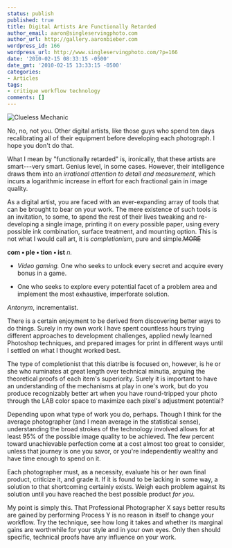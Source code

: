 ```yaml
---
status: publish
published: true
title: Digital Artists Are Functionally Retarded
author_email: aaron@singleservingphoto.com
author_url: http://gallery.aaronbieber.com
wordpress_id: 166
wordpress_url: http://www.singleservingphoto.com/?p=166
date: '2010-02-15 08:33:15 -0500'
date_gmt: '2010-02-15 13:33:15 -0500'
categories:
- Articles
tags:
- critique workflow technology
comments: []
---
```


![](/wp-content/uploads/2010/02/ConfusedMechanic-216x300.jpg "Clueless Mechanic")

No, no, not you. Other digital artists, like those guys who spend ten
days recalibrating all of their equipment before developing each
photograph. I hope you don't do that.

What I mean by "functionally retarded" is, ironically, that these
artists are smart---very smart. Genius level, in some cases. However,
their intelligence draws them into an *irrational attention to detail
and measurement*, which incurs a logarithmic increase in effort for
each fractional gain in image quality.

As a digital artist, you are faced with an ever-expanding array of tools
that can be brought to bear on your work. The mere existence of such
tools is an invitation, to some, to spend the rest of their lives
tweaking and re-developing a single image, printing it on every possible
paper, using every possible ink combination, surface treatment, and
mounting option. This is not what I would call art, it is
_completionism_, pure and simple.~~MORE~~

**com • ple • tion • ist** _n._

* _Video gaming._ One who seeks to unlock every secret and acquire every bonus
  in a game.

* One who seeks to explore every potential facet of a problem area and implement
  the most exhaustive, imperforate solution.

_Antonym_, incrementalist.

There is a certain enjoyment to be derived from discovering better ways to do
things. Surely in my own work I have spent countless hours trying different
approaches to development challenges, applied newly learned Photoshop
techniques, and prepared images for print in different ways until I settled on
what I thought worked best.

The type of completionist that this diatribe is focused on, however, is he or
she who ruminates at great length over technical minutia, arguing the
theoretical proofs of each item's superiority. Surely it is important to have an
understanding of the mechanisms at play in one's work, but do you produce
recognizably better art when you have round-tripped your photo through the LAB
color space to maximize each pixel's adjustment potential?

Depending upon what type of work you do, perhaps. Though I think for the average
photographer (and I mean average in the statistical sense), understanding the
broad strokes of the technology involved allows for at least 95% of the possible
image quality to be achieved. The few percent toward unachievable perfection
come at a cost almost too great to consider, unless that journey is one you
savor, or you're independently wealthy and have time enough to spend on it.

Each photographer must, as a necessity, evaluate his or her own final product,
criticize it, and grade it. If it is found to be lacking in some way, a solution
to that shortcoming certainly exists. Weigh each problem against its solution
until you have reached the best possible product _for you_.

My point is simply this. That Professional Photographer X says better results
are gained by performing Process Y is no reason in itself to change your
workflow. Try the technique, see how long it takes and whether its marginal
gains are worthwhile for your style and in your own eyes. Only then should
specific, technical proofs have any influence on your work.
